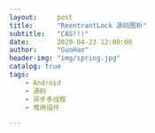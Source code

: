```yaml
---
layout:     post  
title:      "ReentrantLock 源码图析"  
subtitle:   "CAS!!!"  
date:       2020-04-23 12:00:00  
author:     "GuoHao"  
header-img: "img/spring.jpg"  
catalog: true  
tags:  
    - Android  
    - 源码  
    - 异步多线程 
    - 常用组件

---
```


